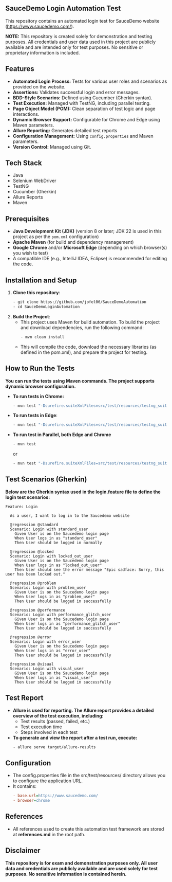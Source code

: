 ## SauceDemo Login Automation Test

This repository contains an automated login test for SauceDemo website (https://www.saucedemo.com/).

**NOTE:** This repository is created solely for demonstration and testing purposes. All credentials and user data used in this project are publicly available and are intended only for test purposes. No sensitive or proprietary information is included.  

## Features
- **Automated Login Process:** Tests for various user roles and scenarios as provided on the website.
- **Assertions:** Validates successful login and error messages.
- **BDD-Style Scenarios:** Defined using Cucumber (Gherkin syntax).
- **Test Execution:** Managed with TestNG, including parallel testing.
- **Page Object Model (POM):** Clean separation of test logic and page interactions.
- **Dynamic Browser Support:** Configurable for Chrome and Edge using Maven parameters.
- **Allure Reporting:** Generates detailed test reports
- **Configuration Management:** Using `config.properties` and Maven parameters.
- **Version Control:** Managed using Git.

## Tech Stack
- Java
- Selenium WebDriver
- TestNG
- Cucumber (Gherkin)
- Allure Reports
- Maven

## Prerequisites
- **Java Development Kit (JDK)** (version 8 or later; JDK 22 is used in this project as per the `pom.xml` configuration)
- **Apache Maven** (for build and dependency management)
- **Google Chrome** and/or **Microsoft Edge** (depending on which browser(s) you wish to test)
- A compatible IDE (e.g., IntelliJ IDEA, Eclipse) is recommended for editing the code.

## Installation and Setup
1. **Clone this repository**:
   ```bash
   - git clone https://github.com/jofel06/SauceDemoAutomation
   - cd SauceDemoLoginAutomation

3. **Build the Project**:
   - This project uses Maven for build automation.  To build the project and download dependencies, run the following command:
     ```bash
     - mvn clean install
   - This will compile the code, download the necessary libraries (as defined in the pom.xml), and prepare the project for testing.

## How to Run the Tests

**You can run the tests using Maven commands. The project supports dynamic browser configuration.**
  - **To run tests in Chrome:**
    ```bash
    - mvn test "-Dsurefire.suiteXmlFiles=src/test/resources/testng_suites/chrome-testng.xml" 
  - **To run tests in Edge**:
    ```bash
    - mvn test "-Dsurefire.suiteXmlFiles=src/test/resources/testng_suites/edge-testng.xml" 
  - **To run test in Parallel, both Edge and Chrome**
     ```bash
     - mvn test
     ```
    or
     ```bash
     - mvn test "-Dsurefire.suiteXmlFiles=src/test/resources/testng_suites/testng.xml"


## Test Scenarios (Gherkin)

**Below are the Gherkin syntax used in the login.feature file to define the login test scenarios:**
```gherkin
Feature: Login

  As a user, I want to log in to the Saucedemo website

  @regression @standard
  Scenario: Login with standard_user
    Given User is on the Saucedemo login page
    When User logs in as "standard_user"
    Then User should be logged in normally

  @regression @locked
  Scenario: Login with locked_out_user
    Given User is on the Saucedemo login page
    When User logs in as "locked_out_user"
    Then User should see the error message "Epic sadface: Sorry, this user has been locked out."

  @regression @problem
  Scenario: Login with problem_user
    Given User is on the Saucedemo login page
    When User logs in as "problem_user"
    Then User should be logged in successfully

  @regression @performance
  Scenario: Login with performance_glitch_user
    Given User is on the Saucedemo login page
    When User logs in as "performance_glitch_user"
    Then User should be logged in successfully

  @regression @error
  Scenario: Login with error_user
    Given User is on the Saucedemo login page
    When User logs in as "error_user"
    Then User should be logged in successfully

  @regression @visual
  Scenario: Login with visual_user
    Given User is on the Saucedemo login page
    When User logs in as "visual_user"
    Then User should be logged in successfully
```

## Test Report
- **Allure is used for reporting. The Allure report provides a detailed overview of the test execution, including:**
    - Test results (passed, failed, etc.)
    - Test execution time
    - Steps involved in each test
- **To generate and view the report after a test run, execute:**
    ```bash
    - allure serve target/allure-results

## Configuration
- The config.properties file in the src/test/resources/ directory allows you to configure the application URL.
- It contains:
    ```ini
    - base.url=https://www.saucedemo.com/
    - browser=chrome

## References
- All references used to create this automation test framework are stored at **references.md** in the root path. 
 

## Disclaimer

**This repository is for exam and demonstration purposes only. All user data and credentials are publicly available and are used solely for test purposes. No sensitive information is contained herein.**


